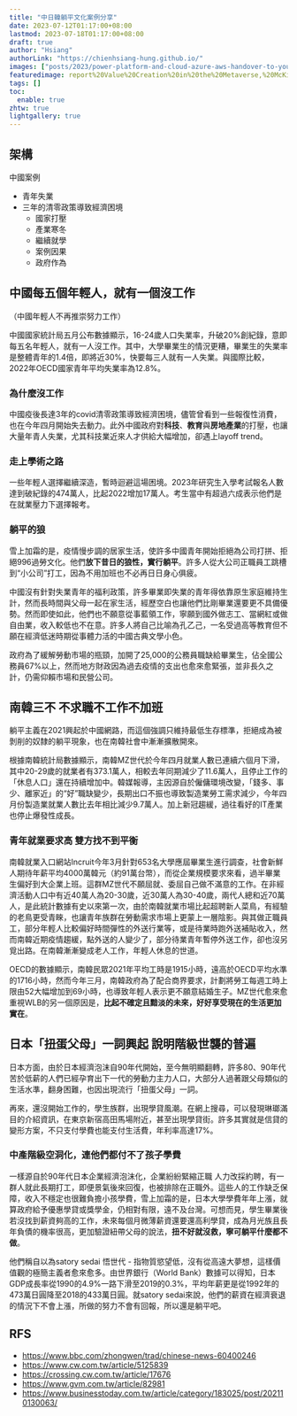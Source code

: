 ```yaml
---
title: "中日韓躺平文化案例分享"
date: 2023-07-12T01:17:00+08:00
lastmod: 2023-07-18T01:17:00+08:00
draft: true
author: "Hsiang"
authorLink: "https://chienhsiang-hung.github.io/"
images: ["posts/2023/power-platform-and-cloud-azure-aws-handover-to-your-colleagues/report%20Value%20Creation%20in%20the%20Metaverse,%20McKinsey,%20June%202022.jpg"]
featuredimage: report%20Value%20Creation%20in%20the%20Metaverse,%20McKinsey,%20June%202022.jpg
tags: []
toc:
  enable: true
zhtw: true
lightgallery: true
---
```

## 架構
中國案例
- 青年失業
- 三年的清零政策導致經濟困境
  - 國家打壓
  - 產業寒冬
  - 繼續就學
  - 案例因果
  - 政府作為
## 中國每五個年輕人，就有一個沒工作
（中國年輕人不再推崇努力工作）

中國國家統計局五月公布數據顯示，16-24歲人口失業率，升破20%創紀錄，意即每五名年輕人，就有一人沒工作。其中，大學畢業生的情況更糟，畢業生的失業率是整體青年的1.4倍，即將近30%，快要每三人就有一人失業。與國際比較，2022年OECD國家青年平均失業率為12.8%。

### 為什麼沒工作
中國疫後長達3年的covid清零政策導致經濟困境，儘管曾看到一些報復性消費，也在今年四月開始失去動力。此外中國政府對**科技**、**教育**與**房地產業**的打壓，也讓大量年青人失業，尤其科技業近來人才供給大幅增加，卻遇上layoff trend。

### 走上學術之路
一些年輕人選擇繼續深造，暫時迴避這場困境。2023年研究生入學考試報名人數達到破紀錄的474萬人，比起2022增加17萬人。考生當中有超過六成表示他們是在就業壓力下選擇報考。

### 躺平的狼
雪上加霜的是，疫情慢步調的居家生活，使許多中國青年開始拒絕為公司打拼、拒絕996過勞文化。他們**放下昔日的狼性，實行躺平**。許多人從大公司正職員工跳槽到“小公司”打工，因為不用加班也不必再日日身心俱疲。

中國沒有針對失業青年的福利政策，許多畢業即失業的青年得依靠原生家庭維持生計，然而長時間與父母一起在家生活，經歷空白也讓他們比剛畢業還要更不具備優勢。然而即使如此，他們也不願意從事藍領工作，寧願到國外做志工、當網紅或做自由業，收入較低也不在意。許多人將自己比喻為孔乙己，一名受過高等教育但不願在經濟低迷時期從事體力活的中國古典文學小色。

政府為了緩解勞動市場的瓶頸，加開了25,000的公務員職缺給畢業生，佔全國公務員67%以上，然而地方財政因為過去疫情的支出也愈來愈緊張，並非長久之計，仍需仰賴市場和民營公司。

## 南韓三不 不求職不工作不加班
躺平主義在2021興起於中國網路，而這個強調只維持最低生存標準，拒絕成為被剝削的奴隸的躺平現象，也在南韓社會中漸漸擴散開來。

根據南韓統計局數據顯示，南韓MZ世代於今年四月就業人數已連續六個月下滑，其中20-29歲的就業者有373.1萬人，相較去年同期減少了11.6萬人，且停止工作的「休息人口」還在持續增加中。韓媒報導，主因源自於僱傭環境改變，「錢多、事少、離家近」的“好”職缺變少，長期出口不振也導致製造業勞工需求減少，今年四月份製造業就業人數比去年相比減少9.7萬人。加上新冠趨緩，過往看好的IT產業也停止爆發性成長。
### 青年就業要求高 雙方找不到平衡
南韓就業入口網站Incruit今年3月針對653名大學應屆畢業生進行調查，社會新鮮人期待年薪平均4000萬韓元（約91萬台幣），而從企業規模要求來看，過半畢業生偏好到大企業上班。這群MZ世代不願屈就、委屈自己做不滿意的工作。在非經濟活動人口中有近40萬人為20-30歲，近30萬人為30-40歲，兩代人總和近70萬人，是此統計數據有史以來第一次，由於南韓就業市場比起超聘新人菜鳥，有經驗的老鳥更受青睞，也讓青年族群在勞動需求市場上更蒙上一層陰影。與其做正職員工，部分年輕人比較偏好時間彈性的外送行業等，或是待業時跑外送補貼收入，然而南韓近期疫情趨緩，點外送的人變少了，部分待業青年暫停外送工作，卻也沒另覓出路。在南韓漸漸變成老人工作，年輕人休息的世道。

OECD的數據顯示，南韓民眾2021年平均工時是1915小時，遠高於OECD平均水準的1716小時，然而今年三月，南韓政府為了配合商界要求，計劃將勞工每週工時上限由52大幅增加到69小時，也導致年輕人表示更不願意結婚生子。MZ世代愈來愈重視WLB的另一個原因是，**比起不確定且黯淡的未來，好好享受現在的生活更加實在**。

## 日本「扭蛋父母」一詞興起 說明階級世襲的普遍
日本方面，由於日本經濟泡沫自90年代開始，至今無明顯翻轉，許多80、90年代苦於低薪的人們已經孕育出下一代的勞動力主力人口，大部分人過著跟父母類似的生活水準，翻身困難，也因出現流行「扭蛋父母」一詞。

再來，還沒開始工作的，學生族群，出現學貸風潮。在網上搜尋，可以發現琳瑯滿目的介紹資訊，在東京新宿高田馬場附近，甚至出現學貸街。許多其實就是信貸的變形方案，不只支付學費也能支付生活費，年利率高達17%。
### 中產階級空洞化，連他們都付不了孩子學費
一樣源自於90年代日本企業經濟泡沫化，企業紛紛緊縮正職
人力改採約聘，有一群人就此長期打工，即便景氣後來回復，也被排除在正職外。這些人的工作缺乏保障，收入不穩定也很難負擔小孩學費，雪上加霜的是，日本大學學費年年上漲，就算政府給予優惠學貸或獎學金，仍相對有限，遠不及台灣。可想而見，學生畢業後若沒找到薪資夠高的工作，未來每個月微薄薪資還要還高利學貸，成為月光族且長年負債的機率很高，更加驗證紐帶父母的說法，**扭不好就沒救，寧可躺平什麼都不做**。

他們稱自以為satory sedai 悟世代 - 指物質慾望低，沒有從高遠大夢想，這樣價值觀的極簡主義者愈來愈多。由世界銀行（World Bank）數據可以得知，日本GDP成長率從1990的4.9%一路下滑至2019的0.3%，平均年薪更是從1992年的473萬日圓降至2018的433萬日圓。就satory sedai來說，他們的薪資在經濟衰退的情況下不會上漲，所做的努力不會有回報，所以還是躺平吧。


## RFS
- https://www.bbc.com/zhongwen/trad/chinese-news-60400246
- https://www.cw.com.tw/article/5125839
- https://crossing.cw.com.tw/article/17676
- https://www.gvm.com.tw/article/82981
- https://www.businesstoday.com.tw/article/category/183025/post/202110130063/